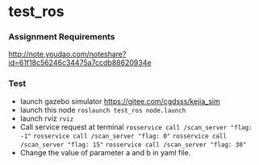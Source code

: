 # test_ros
### Assignment Requirements
http://note.youdao.com/noteshare?id=61f18c56246c34475a7ccdb88620934e
### Test
- launch gazebo simulator
  https://gitee.com/cgdsss/kejia_sim
- launch this node
  ```roslaunch test_ros node.launch```
- launch rviz
  ```rviz```
- Call service request at terminal
  ```rosservice call /scan_server "flag: -1"```
  ```rosservice call /scan_server "flag: 0"```
  ```rosservice call /scan_server "flag: 15"```
  ```rosservice call /scan_server "flag: 30"```
- Change the value of parameter a and b in yaml file.
